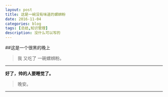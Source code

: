 ```yaml
---
layout: post
title: 这是一碗没有味道的螺蛳粉
date: 2016-11-04
categories: blog
tags: [总结,知识管理]
description: 没什么可以写的
---
```


##这是一个很黑的晚上



>我
>又吃了
>一碗螺蛳粉。



---

**好了，帅的人要睡觉了。**

>晚安。


----
















